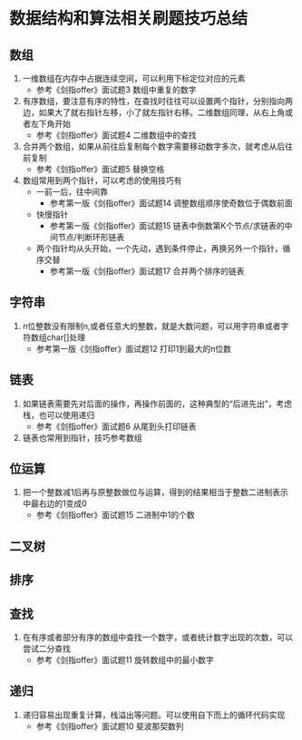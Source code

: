 # 数据结构和算法相关刷题技巧总结

## 数组
1. 一维数组在内存中占据连续空间，可以利用下标定位对应的元素 
	- 参考《剑指offer》面试题3 数组中重复的数字
2. 有序数组，要注意有序的特性，在查找时往往可以设置两个指针，分别指向两边，如果大了就右指针左移，小了就左指针右移。二维数组同理，从右上角或者左下角开始
	- 参考《剑指offer》面试题4 二维数组中的查找
3. 合并两个数组，如果从前往后复制每个数字需要移动数字多次，就考虑从后往前复制
	- 参考《剑指offer》面试题5 替换空格
4. 数组常用到两个指针，可以考虑的使用技巧有
	- 一前一后，往中间靠
		- 参考第一版《剑指offer》面试题14 调整数组顺序使奇数位于偶数前面
	- 快慢指针
		- 参考第一版《剑指offer》面试题15 链表中倒数第K个节点/求链表的中间节点/判断环形链表
	- 两个指针均从头开始，一个先动，遇到条件停止，再换另外一个指针，循序交替
		- 参考第一版《剑指offer》面试题17 合并两个排序的链表
## 字符串
1. n位整数没有限制n,或者任意大的整数，就是大数问题，可以用字符串或者字符数组char[]处理
	- 参考第一版《剑指offer》面试题12 打印1到最大的n位数
## 链表
1. 如果链表需要先对后面的操作，再操作前面的，这种典型的“后进先出”，考虑栈，也可以使用递归
	- 参考《剑指offer》面试题6 从尾到头打印链表
2. 链表也常用到指针，技巧参考数组
## 位运算
1. 把一个整数减1后再与原整数做位与运算，得到的结果相当于整数二进制表示中最右边的1变成0
	- 参考《剑指offer》面试题15 二进制中1的个数

## 二叉树

## 排序

## 查找
1. 在有序或者部分有序的数组中查找一个数字，或者统计数字出现的次数，可以尝试二分查找
	- 参考《剑指offer》面试题11 旋转数组中的最小数字
## 递归
1. 递归容易出现重复计算，栈溢出等问题。可以使用自下而上的循环代码实现
	- 参考《剑指offer》面试题10 斐波那契数列

